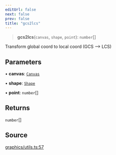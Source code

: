 ```yaml
---
editUrl: false
next: false
prev: false
title: "gcs2lcs"
---
```


> **gcs2lcs**(`canvas`, `shape`, `point`): `number`[]

Transform global coord to local coord (GCS --> LCS)

## Parameters

• **canvas**: [`Canvas`](/api-core/classes/canvas/)

• **shape**: [`Shape`](/api-core/classes/shape/)

• **point**: `number`[]

## Returns

`number`[]

## Source

[graphics/utils.ts:57](https://github.com/dgmjs/dgmjs/blob/main/packages/core/src/graphics/utils.ts#L57)
